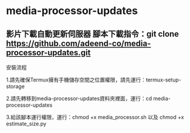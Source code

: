 # media-processor-updates
影片下載自動更新伺服器
腳本下載指令：git clone https://github.com/adeend-co/media-processor-updates.git
-------------------------------
安裝流程

1.請先確保Termux擁有手機儲存空間之位置權限，請先運行：termux-setup-storage

2.請先轉移到media-processor-updates資料夾裡面，運行：cd media-processor-updates

3.給該腳本運行權限，運行：chmod +x media_processor.sh 以及 chmod +x estimate_size.py
